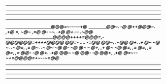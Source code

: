 _______________________________________________________________________________
_______________________________________________________________________________
_______________________________________________________________________________
_______________________________________________________________________________
_____________________________________________@@@=~-----+@______________________
__________________________________________@@~.         -@______________________
____________________________________@++@@@~.          ,+@______________________
____________________________________=, ~@~           ,=@_______________________
____________________________________@- -~.         .+@_________________________
____________________________________@+.--       .~@@___________________________
_______________________@@@@++++=@_@@_=,-@@@@@@=++++@@@@________________________
___________________@@=-              ....              -=@@____________________
_________________@@~.                                    .~@@__________________
________________@+.                                        .+__________________
_______________@~                                            ~@________________
_______________~.                                            .~________________
_____________@=,                                              ,=_______________
_____________@~.                                              .~_______________
_____________@~                                                ~@______________
_____________@-                                                ~@______________
_____________@~                                                ~_______________
_____________@+,                                              ,+_______________
______________@~                                              ~@_______________
______________@=,                                            ,=________________
_______________@=,                                          ,=_________________
________________@=,                                        ,=__________________
_________________@@-                                      -@___________________
___________________@+.                                  .+@____________________
____________________@@~                                ~@______________________
______________________@@-                            -@________________________
________________________@@+,                      ,+@__________________________
_____________________________@=~--~+=@@@@=+~--~=@@_____________________________
_______________________________________________________________________________
_______________________________________________________________________________
_______________________________________________________________________________
_______________________________________________________________________________
